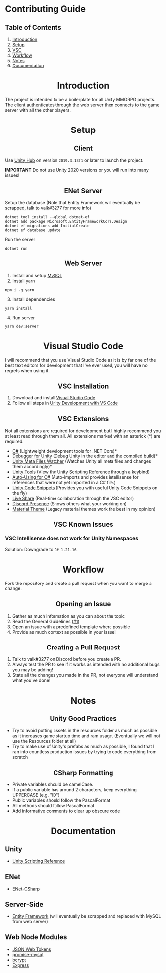 <h1>Contributing Guide</h1>

<h2>Table of Contents</h2>

1. [Introduction](#introduction)
2. [Setup](#setup)
3. [VSC](#visual-studio-code)
4. [Workflow](#workflow)
5. [Notes](#notes)
6. [Documentation](#documentation)

<h1 align="center">Introduction</h1>

The project is intended to be a boilerplate for all Unity MMORPG projects. The client authenticates through the web server then connects to the game server with all the other players.

<h1 align="center">Setup</h1>
<h2 align="center">Client</h2>

Use [Unity Hub](https://unity3d.com/get-unity/download) on version `2019.3.13f1` or later to launch the project.

**IMPORTANT** Do not use Unity 2020 versions or you will run into many issues!

<h2 align="center">ENet Server</h2>

Setup the database (Note that Entity Framework will eventually be scrapped, talk to valk#3277 for more info)
```
dotnet tool install --global dotnet-ef
dotnet add package Microsoft.EntityFrameworkCore.Design
dotnet ef migrations add InitialCreate
dotnet ef database update
```
Run the server
```
dotnet run
```

<h2 align="center">Web Server</h2>

1. Install and setup [MySQL](https://dev.mysql.com/downloads/installer/)
2. Install yarn 
```
npm i -g yarn
```
3. Install dependencies 
```
yarn install
```
4. Run server
```
yarn dev:server
```

<h1 align="center">Visual Studio Code</h1>

I will recommend that you use Visual Studio Code as it is by far one of the best text editors for development that I've ever used, you will have no regrets when using it.

<h2 align="center">VSC Installation</h2>

1. Download and install [Visual Studio Code](https://code.visualstudio.com)
2. Follow all steps in [Unity Development with VS Code](https://code.visualstudio.com/docs/other/unity)

<h2 align="center">VSC Extensions</h2>

Not all extensions are required for development but I highly recommend you at least read through them all. All extensions marked with an asterick (*) are required.
- [C#](https://marketplace.visualstudio.com/items?itemName=ms-dotnettools.csharp) (Lightweight development tools for .NET Core)*
- [Debugger for Unity](https://marketplace.visualstudio.com/items?itemName=Unity.unity-debug) (Debug Unity in the editor and the compiled build)*
- [Unity Meta Files Watcher](https://marketplace.visualstudio.com/items?itemName=PTD.vscode-unitymeta) (Watches Unity all meta files and changes them accordingly)*
- [Unity Tools](https://marketplace.visualstudio.com/items?itemName=Tobiah.unity-tools) (View the Unity Scripting Reference through a keybind)
- [Auto-Using for C#](https://marketplace.visualstudio.com/items?itemName=Fudge.auto-using) (Auto-imports and provides intellisense for references that were not yet imported in a C# file.)
- [Unity Code Snippets](https://marketplace.visualstudio.com/items?itemName=kleber-swf.unity-code-snippets) (Provides you with useful Unity Code Snippets on the fly)
- [Live Share](https://marketplace.visualstudio.com/items?itemName=MS-vsliveshare.vsliveshare) (Real-time collaboration through the VSC editor)
- [Discord Presence](https://marketplace.visualstudio.com/items?itemName=icrawl.discord-vscode) (Shows others what your working on)
- [Material Theme](https://marketplace.visualstudio.com/items?itemName=Equinusocio.vsc-material-theme) (Legacy material themes work the best in my opinion)

<h2 align="center">VSC Known Issues</h2>
<h3>VSC Intellisense does not work for Unity Namespaces</h3>

Solution: Downgrade to `C# 1.21.16`

<h1 align="center">Workflow</h1>

Fork the repository and create a pull request when you want to merge a change.

<h2 align="center">Opening an Issue</h2>

1. Gather as much information as you can about the topic
2. Read the General Guidelines ([#1](https://github.com/valkyrienyanko/ENet-Model/issues/1))
3. Open an issue with a predefined template where possible
4. Provide as much context as possible in your issue!

<h2 align="center">Creating a Pull Request</h2>

1. Talk to valk#3277 on Discord before you create a PR.
2. Always test the PR to see if it works as intended with no additional bugs you may be adding!
3. State all the changes you made in the PR, not everyone will understand what you've done!

<h1 align="center">Notes</h1>
<h2 align="center">Unity Good Practices</h2>

- Try to avoid putting assets in the resources folder as much as possible as it increases game startup time and ram usage. (Eventually we will not use the Resources folder at all)
- Try to make use of Unity's prefabs as much as possible, I found that I ran into countless production issues by trying to code everything from scratch

<h2 align="center">CSharp Formatting</h2>

- Private variables should be camelCase.
- If a public variable has around 2 characters, keep everything UPPERCASE (e.g. "ID")
- Public variables should follow the PascalFormat
- All methods should follow PascalFormat
- Add informative comments to clear up obscure code

<h1 align="center">Documentation</h1>
<h2>Unity</h2>

- [Unity Scripting Reference](https://docs.unity3d.com/ScriptReference/)

<h2>ENet</h2>

- [ENet-CSharp](https://github.com/nxrighthere/ENet-CSharp)

<h2>Server-Side</h2>

- [Entity Framework](https://docs.microsoft.com/en-us/ef/) (will eventually be scrapped and replaced with MySQL from web server)

<h2>Web Node Modules</h2>

- [JSON Web Tokens](https://jwt.io)
- [promise-mysql](https://www.npmjs.com/package/promise-mysql)
- [bcrypt](https://www.npmjs.com/package/bcrypt)
- [Express](https://www.npmjs.com/package/express)
